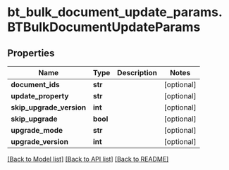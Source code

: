 # bt_bulk_document_update_params.BTBulkDocumentUpdateParams

## Properties
Name | Type | Description | Notes
------------ | ------------- | ------------- | -------------
**document_ids** | **str** |  | [optional] 
**update_property** | **str** |  | [optional] 
**skip_upgrade_version** | **int** |  | [optional] 
**skip_upgrade** | **bool** |  | [optional] 
**upgrade_mode** | **str** |  | [optional] 
**upgrade_version** | **int** |  | [optional] 

[[Back to Model list]](../README.md#documentation-for-models) [[Back to API list]](../README.md#documentation-for-api-endpoints) [[Back to README]](../README.md)



